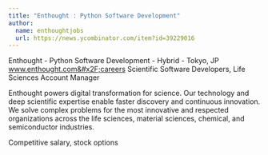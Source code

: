 ```yaml
---
title: "Enthought : Python Software Development"
author:
  name: enthoughtjobs
  url: https://news.ycombinator.com/item?id=39229016
---
```

Enthought - Python Software Development - Hybrid - Tokyo, JP
www.enthought.com&#x2F;careers Scientific Software Developers, Life Sciences Account Manager

Enthought powers digital transformation for science. Our technology and deep scientific expertise enable faster discovery and continuous innovation. We solve complex problems for the most innovative and respected organizations across the life sciences, material sciences, chemical, and semiconductor industries.

Competitive salary, stock options
